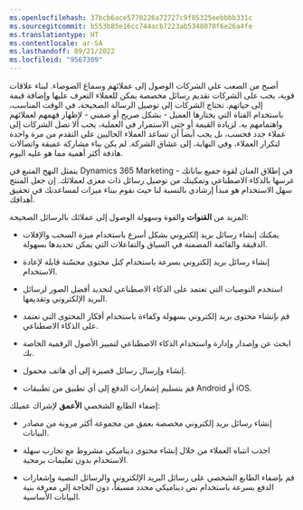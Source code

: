 ```yaml
---
ms.openlocfilehash: 37bcb6ace5770226a72727c9f85325eebbbb331c
ms.sourcegitcommit: b553b85e16cc744acb7223ab5348070f6e26a4fe
ms.translationtype: HT
ms.contentlocale: ar-SA
ms.lasthandoff: 09/21/2022
ms.locfileid: "9567309"
---
```

أصبح من الصعب علي الشركات الوصول إلى عملائهم وسماع الضوضاء. لبناء علاقات قوية، يجب على الشركات تقديم رسائل مخصصة يمكن للعملاء التعرف عليها وإضافة قيمة إلى حياتهم. تحتاج الشركات إلى توصيل الرسالة الصحيحة، في الوقت المناسب، باستخدام القناة التي يختارها العميل - بشكل صريح أو ضمني - لإظهار فهمهم لعملائهم واهتمامهم به. لزيادة القيمة أو حتى الاستمرار في العملية، يجب ألا تصل الشركات إلى عملاء جدد فحسب، بل يجب أيضاً أن تساعد العملاء الحاليين على التقدم من مرة واحدة لتكرار العملاء، وفي النهاية، إلى عشاق الشركة. لم يكن بناء مشاركة عميقة واتصالات هادفة أكثر أهمية مما هو عليه اليوم.

يتمثل النهج المتبع في Dynamics 365 Marketing في إطلاق العنان لقوة جميع بياناتك - غرسها بالذكاء الاصطناعي وتمكينك من توصيل رسائل ذات مغزى لعملائك. إن جعل المنتج سهل الاستخدام هو مبدأ إرشادي بالنسبة لنا حيث نقوم ببناء ميزات لمساعدتك في تحقيق أهدافك.

المزيد من **القنوات** والقوة وسهولة الوصول إلى عملائك بالرسائل الصحيحة:

-   يمكنك إنشاء رسائل بريد إلكتروني بشكل أسرع باستخدام ميزة السحب والإفلات الدقيقة والقائمة المضمنة في السياق والتفاعلات التي يمكن تحديدها بسهولة.

-   إنشاء رسائل بريد إلكتروني بسرعة باستخدام كتل محتوى محسّنة قابلة لإعادة الاستخدام.

-   استخدم التوصيات التي تعتمد على الذكاء الاصطناعي لتحديد أفضل الصور لرسائل البريد الإلكتروني وتقديمها.

-   قم بإنشاء محتوى بريد إلكتروني بسهولة وكفاءة باستخدام أفكار المحتوى التي تعتمد على الذكاء الاصطناعي.

-   ابحث عن وإصدار وإدارة واستخدام الذكاء الاصطناعي لتمييز الأصول الرقمية الخاصة بك.

-   إنشاء وإرسال رسائل قصيرة إلى أي هاتف محمول.

-   قم بتسليم إشعارات الدفع إلى أي تطبيق من تطبيقات Android أو iOS.

إضفاء الطابع الشخصي **الأعمق** لإشراك عميلك:

-   إنشاء رسائل بريد إلكتروني مخصصة بعمق من مجموعة أكثر مرونة من مصادر البيانات.

-   اجذب انتباه العملاء من خلال إنشاء محتوى ديناميكي مشروط مع تجارب سهلة الاستخدام بدون تعليمات برمجية.

-   قم بإضفاء الطابع الشخصي على رسائل البريد الإلكتروني والرسائل النصية وإشعارات الدفع بسرعة باستخدام نص ديناميكي محدد مسبقاً، دون الحاجة إلى معرفة بنية البيانات الأساسية.
